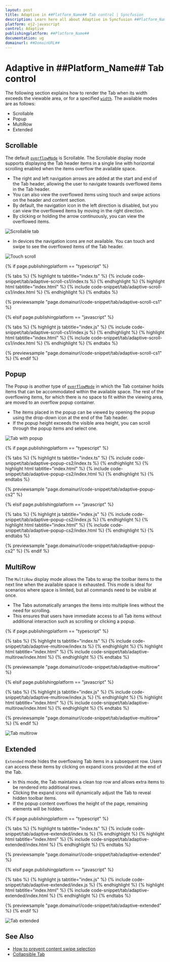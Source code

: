 ```yaml
---
layout: post
title: Adaptive in ##Platform_Name## Tab control | Syncfusion
description: Learn here all about Adaptive in Syncfusion ##Platform_Name## Tab control of Syncfusion Essential JS 2 and more.
platform: ej2-javascript
control: Adaptive 
publishingplatform: ##Platform_Name##
documentation: ug
domainurl: ##DomainURL##
---
```


# Adaptive in ##Platform_Name## Tab control

The following section explains how to render the Tab when its width exceeds the viewable area, or for a specified [`width`](../api/tab#width). The available modes are as follows:

* Scrollable
* Popup
* MultiRow
* Extended

## Scrollable

The default [`overflowMode`](../api/tab#overflowmode) is Scrollable. The Scrollable display mode supports displaying the Tab header items in a single line with horizontal scrolling enabled when the items overflow the available space.

* The right and left navigation arrows are added at the start and end of the Tab header, allowing the user to navigate towards overflowed items in the Tab header.
* You can also view the overflowed items using touch and swipe actions on the header and content section.
* By default, the navigation icon in the left direction is disabled, but you can view the overflowed items by moving in the right direction.
* By clicking or holding the arrow continuously, you can view the overflowed items.

![Scrollable tab](./images/tabscroll.gif)

* In devices the navigation icons are not available. You can touch and swipe to see the overflowed items of the Tab header.

![Touch scroll](./images/touchscroll.gif)

{% if page.publishingplatform == "typescript" %}

 {% tabs %}
{% highlight ts tabtitle="index.ts" %}
{% include code-snippet/tab/adaptive-scroll-cs1/index.ts %}
{% endhighlight %}
{% highlight html tabtitle="index.html" %}
{% include code-snippet/tab/adaptive-scroll-cs1/index.html %}
{% endhighlight %}
{% endtabs %}
        
{% previewsample "page.domainurl/code-snippet/tab/adaptive-scroll-cs1" %}

{% elsif page.publishingplatform == "javascript" %}

{% tabs %}
{% highlight js tabtitle="index.js" %}
{% include code-snippet/tab/adaptive-scroll-cs1/index.js %}
{% endhighlight %}
{% highlight html tabtitle="index.html" %}
{% include code-snippet/tab/adaptive-scroll-cs1/index.html %}
{% endhighlight %}
{% endtabs %}

{% previewsample "page.domainurl/code-snippet/tab/adaptive-scroll-cs1" %}
{% endif %}

## Popup

The Popup is another type of [`overflowMode`](../api/tab#overflowmode) in which the Tab container holds items that can be accommodated within the available space. The rest of the overflowing items, for which there is no space to fit within the viewing area, are moved to an overflow popup container.

* The items placed in the popup can be viewed by opening the popup using the drop-down icon at the end of the Tab header.
* If the popup height exceeds the visible area height, you can scroll through the popup items and select one.

![Tab with popup](./images/popup.gif)

{% if page.publishingplatform == "typescript" %}

 {% tabs %}
{% highlight ts tabtitle="index.ts" %}
{% include code-snippet/tab/adaptive-popup-cs2/index.ts %}
{% endhighlight %}
{% highlight html tabtitle="index.html" %}
{% include code-snippet/tab/adaptive-popup-cs2/index.html %}
{% endhighlight %}
{% endtabs %}
        
{% previewsample "page.domainurl/code-snippet/tab/adaptive-popup-cs2" %}

{% elsif page.publishingplatform == "javascript" %}

{% tabs %}
{% highlight js tabtitle="index.js" %}
{% include code-snippet/tab/adaptive-popup-cs2/index.js %}
{% endhighlight %}
{% highlight html tabtitle="index.html" %}
{% include code-snippet/tab/adaptive-popup-cs2/index.html %}
{% endhighlight %}
{% endtabs %}

{% previewsample "page.domainurl/code-snippet/tab/adaptive-popup-cs2" %}
{% endif %}

## MultiRow

The `MultiRow` display mode allows the Tabs to wrap the toolbar items to the next line when the available space is exhausted. This mode is ideal for scenarios where space is limited, but all commands need to be visible at once.

* The Tabs automatically arranges the items into multiple lines without the need for scrolling.
* This ensures that users have immediate access to all Tab items without additional interaction such as scrolling or clicking a popup.

{% if page.publishingplatform == "typescript" %}

{% tabs %}
{% highlight ts tabtitle="index.ts" %}
{% include code-snippet/tab/adaptive-multirow/index.ts %}
{% endhighlight %}
{% highlight html tabtitle="index.html" %}
{% include code-snippet/tab/adaptive-multirow/index.html %}
{% endhighlight %}
{% endtabs %}
        
{% previewsample "page.domainurl/code-snippet/tab/adaptive-multirow" %}

{% elsif page.publishingplatform == "javascript" %}

{% tabs %}
{% highlight js tabtitle="index.js" %}
{% include code-snippet/tab/adaptive-multirow/index.js %}
{% endhighlight %}
{% highlight html tabtitle="index.html" %}
{% include code-snippet/tab/adaptive-multirow/index.html %}
{% endhighlight %}
{% endtabs %}

{% previewsample "page.domainurl/code-snippet/tab/adaptive-multirow" %}
{% endif %}

![Tab multirow](./images/tab-multirow.png)

## Extended

`Extended` mode hides the overflowing Tab items in a subsequent row. Users can access these items by clicking on expand icons provided at the end of the Tab.

* In this mode, the Tab maintains a clean top row and allows extra items to be rendered into additional rows.
* Clicking the expand icons will dynamically adjust the Tab to reveal hidden toolbar items.
* If the popup content overflows the height of the page, remaining elements will be hidden.

{% if page.publishingplatform == "typescript" %}

{% tabs %}
{% highlight ts tabtitle="index.ts" %}
{% include code-snippet/tab/adaptive-extended/index.ts %}
{% endhighlight %}
{% highlight html tabtitle="index.html" %}
{% include code-snippet/tab/adaptive-extended/index.html %}
{% endhighlight %}
{% endtabs %}
        
{% previewsample "page.domainurl/code-snippet/tab/adaptive-extended" %}

{% elsif page.publishingplatform == "javascript" %}

{% tabs %}
{% highlight js tabtitle="index.js" %}
{% include code-snippet/tab/adaptive-extended/index.js %}
{% endhighlight %}
{% highlight html tabtitle="index.html" %}
{% include code-snippet/tab/adaptive-extended/index.html %}
{% endhighlight %}
{% endtabs %}

{% previewsample "page.domainurl/code-snippet/tab/adaptive-extended" %}
{% endif %}

![Tab extended](./images/tab-extended.gif)

## See Also

* [How to prevent content swipe selection](./how-to/prevent-content-swipe-selection/)
* [Collapsible Tab](./how-to/create-collapsible-tabs/)